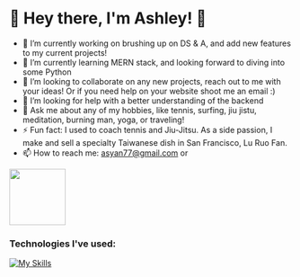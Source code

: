 # 🌈 Hey there, I'm Ashley!  👋

- 🔭 I’m currently working on brushing up on DS & A, and add new features to my current projects!  
- 🌱 I’m currently learning MERN stack, and looking forward to diving into some Python
- 👯 I’m looking to collaborate on any new projects, reach out to me with your ideas! Or if you need help on your website shoot me an email :) 
- 🤔 I’m looking for help with a better understanding of the backend
- 💬 Ask me about any of my hobbies, like tennis, surfing, jiu jistu, meditation, burning man, yoga, or traveling!
- ⚡ Fun fact: I used to coach tennis and Jiu-Jitsu. As a side passion, I make and sell a specialty Taiwanese dish in San Francisco, Lu Ruo Fan. 
- 📫 How to reach me: asyan77@gmail.com or
  
<a href="https://www.linkedin.com/in/ashley-yan/" target="blank"><img align="center" src="https://bi-jingo.com/wp-content/uploads/1997/03/Linkedin-Logo.png" height="100" /></a>

### Technologies I've used: 

[![My Skills](https://skillicons.dev/icons?i=js,html,css,aws,babel,github,mongodb,nodejs,postgres,postman,rails,react,redux,replit,ruby,sqlite,vscode,webpack)](https://skillicons.dev)
